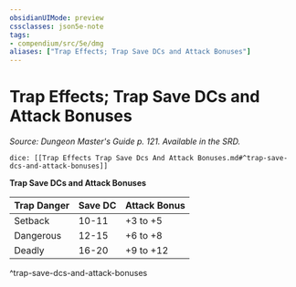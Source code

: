 ```yaml
---
obsidianUIMode: preview
cssclasses: json5e-note
tags:
- compendium/src/5e/dmg
aliases: ["Trap Effects; Trap Save DCs and Attack Bonuses"]
---
```

# Trap Effects; Trap Save DCs and Attack Bonuses
*Source: Dungeon Master's Guide p. 121. Available in the SRD.* 

`dice: [[Trap Effects Trap Save Dcs And Attack Bonuses.md#^trap-save-dcs-and-attack-bonuses]]`

**Trap Save DCs and Attack Bonuses**

| Trap Danger | Save DC | Attack Bonus |
|-------------|---------|--------------|
| Setback | 10-11 | +3 to +5 |
| Dangerous | 12-15 | +6 to +8 |
| Deadly | 16-20 | +9 to +12 |
^trap-save-dcs-and-attack-bonuses